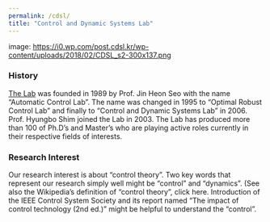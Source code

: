 ```yaml
---
permalink: /cdsl/
title: "Control and Dynamic Systems Lab"
---
```

image: https://i0.wp.com/post.cdsl.kr/wp-content/uploads/2018/02/CDSL_s2-300x137.png

### History

[The Lab](https://post.cdsl.kr/) was founded in 1989 by Prof. Jin Heon Seo with the name “Automatic Control Lab”. The name was changed in 1995 to “Optimal Robust Control Lab” and finally to “Control and Dynamic Systems Lab” in 2006. Prof. Hyungbo Shim joined the Lab in 2003. The Lab has produced more than 100 of Ph.D’s and Master’s who are playing active roles currently in their respective fields of interests.

### Research Interest

Our research interest is about “control theory”. Two key words that represent our research simply well might be “control” and “dynamics”. (See also the Wikipedia’s definition of “control theory”, click here. Introduction of the IEEE Control System Society and its report named “The impact of control technology (2nd ed.)” might be helpful to understand the “control”.

